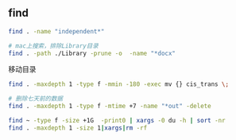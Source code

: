 ## find

```sh
find . -name "independent*"
```



```sh
# mac上搜索，排除Library目录
find . -path ./Library -prune -o  -name "*docx"
```

移动目录

```sh
find . -maxdepth 1 -type f -mmin -180 -exec mv {} cis_trans \;

# 删除七天前的数据
find . -maxdepth 1 -type f -mtime +7 -name "*out" -delete 
```



```bash
find ~ -type f -size +1G  -print0 | xargs -0 du -h | sort -nr
find . -maxdepth 1 -size 1|xargs|rm -rf
```

